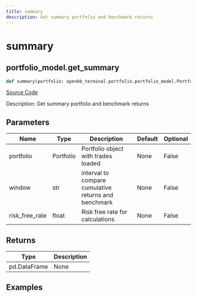 ```yaml
---
title: summary
description: Get summary portfolio and benchmark returns
---
```

# summary

## portfolio_model.get_summary

```python
def summary(portfolio: openbb_terminal.portfolio.portfolio_model.PortfolioModel, window: str, risk_free_rate: float) -> DataFrame:
```
[Source Code](https://github.com/OpenBB-finance/OpenBBTerminal/tree/main/openbb_terminal/portfolio/portfolio_model.py#L1783)

Description: Get summary portfolio and benchmark returns

## Parameters

| Name | Type | Description | Default | Optional |
| ---- | ---- | ----------- | ------- | -------- |
| portfolio | Portfolio | Portfolio object with trades loaded | None | False |
| window | str | interval to compare cumulative returns and benchmark | None | False |
| risk_free_rate | float | Risk free rate for calculations | None | False |

## Returns

| Type | Description |
| ---- | ----------- |
| pd.DataFrame | None |

## Examples


